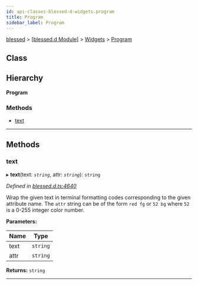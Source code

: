 ```yaml
---
id: api-classes-blessed-d-widgets.program
title: Program
sidebar_label: Program
---
```


[blessed](api-readme.md) > [[blessed.d Module]](api-modules-blessed-d-module.md) > [Widgets](api-modules-blessed-d-widgets.md) > [Program](api-classes-blessed-d-widgets.program.md)

## Class

## Hierarchy

**Program**

### Methods

* [text](api-classes-blessed-d-widgets.program.md#text)

---

## Methods

<a id="text"></a>

###  text

▸ **text**(text: *`string`*, attr: *`string`*): `string`

*Defined in [blessed.d.ts:4640](https://github.com/cancerberoSgx/accursed/blob/f66c8ce/src/declarations/blessed.d.ts#L4640)*

Wrap the given text in terminal formatting codes corresponding to the given attribute name. The `attr` string can be of the form `red fg` or `52 bg` where `52` is a 0-255 integer color number.

**Parameters:**

| Name | Type |
| ------ | ------ |
| text | `string` |
| attr | `string` |

**Returns:** `string`

___

